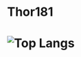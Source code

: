 # Thor181
![Top Langs](https://github-readme-stats.vercel.app/api/top-langs/?username=thor181&layout=compact)
=======
